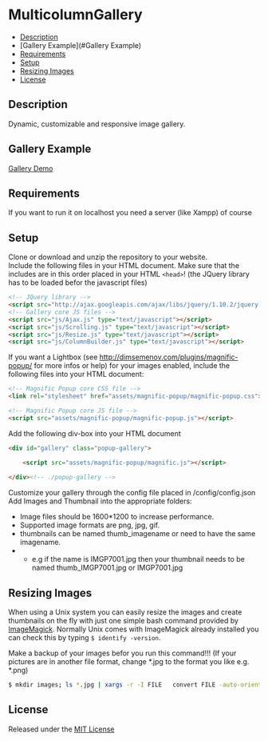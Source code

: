 MulticolumnGallery
==================

* [Description](#Description)
* [Gallery Example](#Gallery Example)
* [Requirements](#Requirements)
* [Setup](#Setup)
* [Resizing Images](#Resize)
* [License](#License)

## <a name="Description"></a>Description 
Dynamic, customizable and responsive image gallery.

## <a name="Gallery Example"></a>Gallery Example
[Gallery Demo](http://andreaslorer.de/)

## <a name="Requirements"></a>Requirements
If you want to run it on localhost you need a server (like Xampp) of course

## <a name="Setup"></a>Setup
Clone or download and unzip the repository to your website.  
Include the following files in your HTML document. Make sure that the includes are in this order placed in your HTML `<head>`! (the JQuery library has to be loaded befor the javascript files) 
```html
<!-- JQuery library -->
<script src="http://ajax.googleapis.com/ajax/libs/jquery/1.10.2/jquery.min.js"></script>
<!-- Gallery core JS files -->
<script src="js/Ajax.js" type="text/javascript"></script>
<script src="js/Scrolling.js" type="text/javascript"></script>
<script src="js/Resize.js" type="text/javascript"></script>
<script src="js/ColumnBuilder.js" type="text/javascript"></script>
```
If you want a Lightbox (see http://dimsemenov.com/plugins/magnific-popup/ for more infos or help) for your images enabled, include the following files into your HTML document:
```html
<!-- Magnific Popup core CSS file -->
<link rel="stylesheet" href="assets/magnific-popup/magnific-popup.css"> 

<!-- Magnific Popup core JS file -->
<script src="assets/magnific-popup/magnific-popup.js"></script> 
```
Add the following div-box into your HTML document
```html
<div id="gallery" class="popup-gallery">

	<script src="assets/magnific-popup/magnific.js"></script>
	
</div><!-- ./popup-gallery -->
```
Customize your gallery through the config file placed in /config/config.json  
Add Images and Thumbnail into the appropriate folders:  
* Image files should be 1600*1200 to increase performance.
* Supported image formats are png, jpg, gif.
* thumbnails can be named thumb_imagename or need to have the same imagename.
* * e.g if the name is IMGP7001.jpg then your thumbnail needs to be named thumb_IMGP7001.jpg or IMGP7001.jpg

## <a name="resize"></a>Resizing Images
When using a Unix system you can easily resize the images and create thumbnails on the fly with just one simple bash command provided by [ImageMagick](http://www.imagemagick.org/index.php). Normally Unix comes with ImageMagick already installed you can check this by typing `$ identify -version`.

Make a backup of your images befor you run this command!!! (If your pictures are in another file format, change *.jpg to the format you like e.g. *.png)
```bash
$ mkdir images; ls *.jpg | xargs -r -I FILE   convert FILE -auto-orient -unsharp 0x0.5 -resize 1600x1200 -strip images/FILE && mkdir thumbs; ls *.jpg | xargs -r -I FILE   convert FILE -define jpeg:size=760x760 -auto-orient -thumbnail 300 -unsharp 0x0.5 -strip thumbs/thumb_FILE
```

## <a name="License"></a>License
Released under the [MIT License](http://opensource.org/licenses/MIT)

